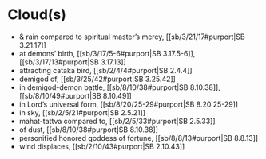 # Cloud(s)

* & rain compared to spiritual master’s mercy, [[sb/3/21/17#purport|SB 3.21.17]]
* at demons’ birth, [[sb/3/17/5-6#purport|SB 3.17.5-6]], [[sb/3/17/13#purport|SB 3.17.13]]
* attracting cātaka bird, [[sb/2/4/4#purport|SB 2.4.4]]
* demigod of, [[sb/3/25/42#purport|SB 3.25.42]]
* in demigod-demon battle, [[sb/8/10/38#purport|SB 8.10.38]], [[sb/8/10/49#purport|SB 8.10.49]]
* in Lord’s universal form, [[sb/8/20/25-29#purport|SB 8.20.25-29]]
* in sky, [[sb/2/5/21#purport|SB 2.5.21]]
* mahat-tattva compared to, [[sb/2/5/33#purport|SB 2.5.33]]
* of dust, [[sb/8/10/38#purport|SB 8.10.38]]
* personified honored goddess of fortune, [[sb/8/8/13#purport|SB 8.8.13]]
* wind displaces, [[sb/2/10/43#purport|SB 2.10.43]]
